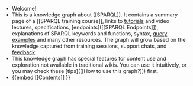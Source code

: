 - Welcome!
- This is a knowledge graph about [[SPARQL]]. It contains a summary page of a [[SPARQL training course]], links to [tutorials]([[Tutorial]]) and video lectures, specifications, [endpoints]([[SPARQL Endpoints]]), explanations of SPARQL keywords and functions, syntax, [query examples]([[Query]]) and many other resources. The graph will grow based on the knowledge captured from training sessions, support chats, and [feedback](mailto:ivo@velitchkov.eu?subject=Question%2FFeedback%20on%20the%20wiki%20%22SPARQL%20Knowledge%20Graph%22).
- This knowledge graph has special features for content use and exploration not available in traditional wikis. You can use it intuitively, or you may check these [tips]([[How to use this graph?]]) first.
- {{embed [[Contents]] }}